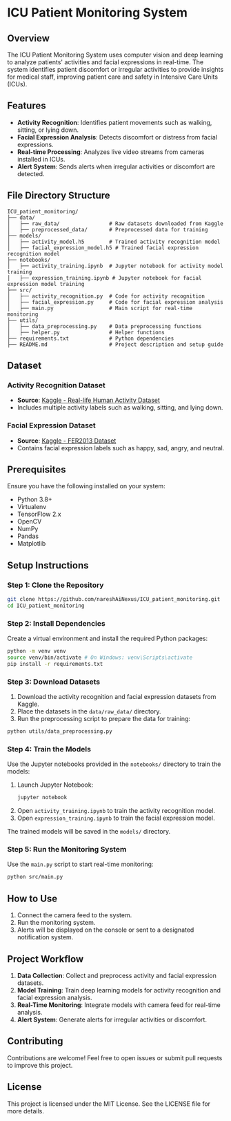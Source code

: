 # ICU Patient Monitoring System

## Overview

The ICU Patient Monitoring System uses computer vision and deep learning to analyze patients' activities and facial expressions in real-time. The system identifies patient discomfort or irregular activities to provide insights for medical staff, improving patient care and safety in Intensive Care Units (ICUs).

## Features

- **Activity Recognition**: Identifies patient movements such as walking, sitting, or lying down.
- **Facial Expression Analysis**: Detects discomfort or distress from facial expressions.
- **Real-time Processing**: Analyzes live video streams from cameras installed in ICUs.
- **Alert System**: Sends alerts when irregular activities or discomfort are detected.

## File Directory Structure

```
ICU_patient_monitoring/
├── data/
│   ├── raw_data/                # Raw datasets downloaded from Kaggle
│   ├── preprocessed_data/       # Preprocessed data for training
├── models/
│   ├── activity_model.h5        # Trained activity recognition model
│   ├── facial_expression_model.h5 # Trained facial expression recognition model
├── notebooks/
│   ├── activity_training.ipynb  # Jupyter notebook for activity model training
│   ├── expression_training.ipynb # Jupyter notebook for facial expression model training
├── src/
│   ├── activity_recognition.py  # Code for activity recognition
│   ├── facial_expression.py     # Code for facial expression analysis
│   ├── main.py                  # Main script for real-time monitoring
├── utils/
│   ├── data_preprocessing.py    # Data preprocessing functions
│   ├── helper.py                # Helper functions
├── requirements.txt             # Python dependencies
├── README.md                    # Project description and setup guide
```

## Dataset

### Activity Recognition Dataset
- **Source**: [Kaggle - Real-life Human Activity Dataset](https://www.kaggle.com/)
- Includes multiple activity labels such as walking, sitting, and lying down.

### Facial Expression Dataset
- **Source**: [Kaggle - FER2013 Dataset](https://www.kaggle.com/)
- Contains facial expression labels such as happy, sad, angry, and neutral.

## Prerequisites

Ensure you have the following installed on your system:

- Python 3.8+
- Virtualenv
- TensorFlow 2.x
- OpenCV
- NumPy
- Pandas
- Matplotlib

## Setup Instructions

### Step 1: Clone the Repository

```bash
git clone https://github.com/nareshAiNexus/ICU_patient_monitoring.git
cd ICU_patient_monitoring
```

### Step 2: Install Dependencies

Create a virtual environment and install the required Python packages:

```bash
python -m venv venv
source venv/bin/activate # On Windows: venv\Scripts\activate
pip install -r requirements.txt
```

### Step 3: Download Datasets

1. Download the activity recognition and facial expression datasets from Kaggle.
2. Place the datasets in the `data/raw_data/` directory.
3. Run the preprocessing script to prepare the data for training:

```bash
python utils/data_preprocessing.py
```

### Step 4: Train the Models

Use the Jupyter notebooks provided in the `notebooks/` directory to train the models:

1. Launch Jupyter Notebook:
   ```bash
   jupyter notebook
   ```
2. Open `activity_training.ipynb` to train the activity recognition model.
3. Open `expression_training.ipynb` to train the facial expression model.

The trained models will be saved in the `models/` directory.

### Step 5: Run the Monitoring System

Use the `main.py` script to start real-time monitoring:

```bash
python src/main.py
```

## How to Use

1. Connect the camera feed to the system.
2. Run the monitoring system.
3. Alerts will be displayed on the console or sent to a designated notification system.

## Project Workflow

1. **Data Collection**: Collect and preprocess activity and facial expression datasets.
2. **Model Training**: Train deep learning models for activity recognition and facial expression analysis.
3. **Real-Time Monitoring**: Integrate models with camera feed for real-time analysis.
4. **Alert System**: Generate alerts for irregular activities or discomfort.

## Contributing

Contributions are welcome! Feel free to open issues or submit pull requests to improve this project.

## License

This project is licensed under the MIT License. See the LICENSE file for more details.
